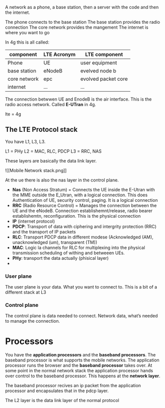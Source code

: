 
A network as a phone, a base station, then a server with the code and then the internet. 

The phone connects to the base station
The base station provides the radio connection 
The core network provides the mangement
The internet is where you want to go 

In 4g this is all called:

| component| LTE Acronym | LTE component| 
| --------| -------| ---------|
|Phone | UE | user equipment |
|base station| eNodeB | evelved node b |
| core network | epc | evolved packet core | 
| internet | ... | ... |


The connection betwwen UE and EnodeB is the air interface. 
This is the radio access network. Called **E-UTran** in 4g. 

lte = 4g



## The LTE Protocol stack

You have L1, L3, L3.

L1 = PHy
L2 = MAC, RLC, PDCP
L3 = RRC, NAS

These layers are basically the data link layer. 

![[Mobile Network stack.png]]

At the ue there is also the nas layer in the control plane.

 - **Nas** (Non Access Stratum) = Connects the UE inside the E-Utran with the MME outside the E_Utran, with a logical connection. This does Authentication of UE, security control, paging. It is a logical connection
- **RRC** (Radio Resource Control) = Manages the connection between the UE and the eNodeB. Connection establishemnt/release, radio bearer establishemtn, reconfiguration. This is the physical connection 
- **IP** (internet protocol)
- **PDCP**: Transport of data with ciphering and intergrity protection (RRC) and the transport of IP packets 
- **RLC**: Transport PDCP data in different modese (Acknowledged (AM), unacknowledged (um), transparent (TM))
- **MAC**: Logic la channels for RLC for multiplexing into the physical transmission scheduling of withing and betweeen UEs.
- **PHy**: transport the data actually (phisical layer) 
- 
### User plane
The user plane is your data. What you want to connect to. This is a bit of a different stack at L3

### Control plane
The control plane is data needed to connect. Network data, what’s needed to manage the connection.

# Processors 
You have the **application processors** and the **baseband processors**. The baseband processor is what supports the mobile networks. The application processor runs the browser and the **baseband processor** takes over. At some point in the normal network stack the application processor hands over control to the baseband processor. This happens at the **network layer**. 

The baseband processor recives an ip packet from the application processor and encapsulates that in the pdcp layer. 

The L2 layer is the data link layer of the normal protocol 
